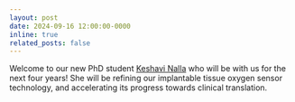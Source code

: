 ```yaml
---
layout: post
date: 2024-09-16 12:00:00-0000
inline: true
related_posts: false
---
```


Welcome to our new PhD student [Keshavi Nalla](https://marlandlab.github.io/profiles/) who will be with us for the next four years! She will be refining our implantable tissue oxygen sensor technology, and accelerating its progress towards clinical translation.
